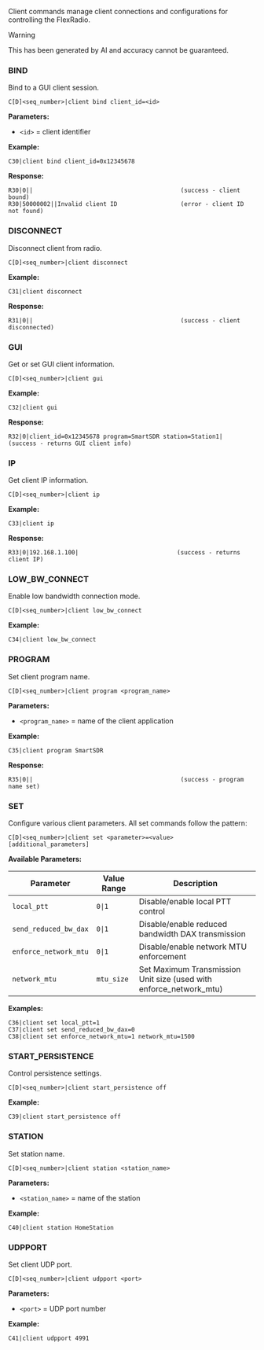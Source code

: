 Client commands manage client connections and configurations for controlling the FlexRadio.

> [!WARNING]
> This has been generated by AI and accuracy cannot be guaranteed.

### BIND

Bind to a GUI client session.

```
C[D]<seq_number>|client bind client_id=<id>
```

**Parameters:**
- `<id>` = client identifier

**Example:**
```
C30|client bind client_id=0x12345678
```

**Response:**
```
R30|0||                                          (success - client bound)
R30|50000002||Invalid client ID                  (error - client ID not found)
```

### DISCONNECT

Disconnect client from radio.

```
C[D]<seq_number>|client disconnect
```

**Example:**
```
C31|client disconnect
```

**Response:**
```
R31|0||                                          (success - client disconnected)
```

### GUI

Get or set GUI client information.

```
C[D]<seq_number>|client gui
```

**Example:**
```
C32|client gui
```

**Response:**
```
R32|0|client_id=0x12345678 program=SmartSDR station=Station1|  (success - returns GUI client info)
```

### IP

Get client IP information.

```
C[D]<seq_number>|client ip
```

**Example:**
```
C33|client ip
```

**Response:**
```
R33|0|192.168.1.100|                            (success - returns client IP)
```

### LOW_BW_CONNECT

Enable low bandwidth connection mode.

```
C[D]<seq_number>|client low_bw_connect
```

**Example:**
```
C34|client low_bw_connect
```

### PROGRAM

Set client program name.

```
C[D]<seq_number>|client program <program_name>
```

**Parameters:**
- `<program_name>` = name of the client application

**Example:**
```
C35|client program SmartSDR
```

**Response:**
```
R35|0||                                          (success - program name set)
```

### SET

Configure various client parameters. All set commands follow the pattern:

```
C[D]<seq_number>|client set <parameter>=<value> [additional_parameters]
```

**Available Parameters:**

| Parameter | Value Range | Description |
|-----------|-------------|-------------|
| `local_ptt` | `0\|1` | Disable/enable local PTT control |
| `send_reduced_bw_dax` | `0\|1` | Disable/enable reduced bandwidth DAX transmission |
| `enforce_network_mtu` | `0\|1` | Disable/enable network MTU enforcement |
| `network_mtu` | `mtu_size` | Set Maximum Transmission Unit size (used with enforce_network_mtu) |

**Examples:**
```
C36|client set local_ptt=1
C37|client set send_reduced_bw_dax=0
C38|client set enforce_network_mtu=1 network_mtu=1500
```

### START_PERSISTENCE

Control persistence settings.

```
C[D]<seq_number>|client start_persistence off
```

**Example:**
```
C39|client start_persistence off
```

### STATION

Set station name.

```
C[D]<seq_number>|client station <station_name>
```

**Parameters:**
- `<station_name>` = name of the station

**Example:**
```
C40|client station HomeStation
```

### UDPPORT

Set client UDP port.

```
C[D]<seq_number>|client udpport <port>
```

**Parameters:**
- `<port>` = UDP port number

**Example:**
```
C41|client udpport 4991
```